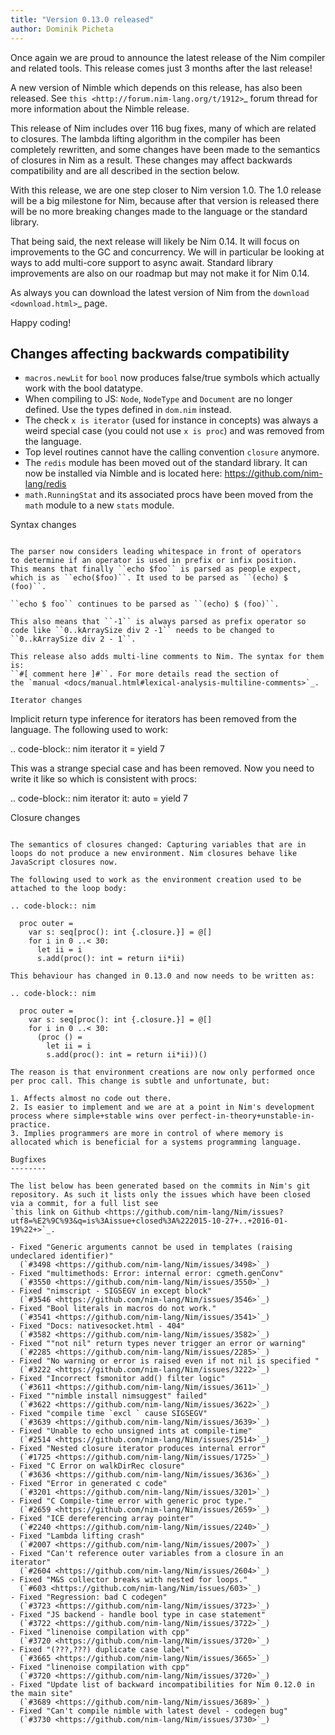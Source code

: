```yaml
---
title: "Version 0.13.0 released"
author: Dominik Picheta
---
```


Once again we are proud to announce the latest release of the Nim compiler
and related tools. This release comes just 3 months after the last
release!

A new version of Nimble which depends on this release, has also been
released. See `this <http://forum.nim-lang.org/t/1912>`_ forum thread for
more information about the Nimble release.

This release of Nim includes over 116 bug fixes, many of which are related
to closures. The lambda lifting algorithm in the compiler has been completely
rewritten, and some changes have been made to the semantics of closures in
Nim as a result. These changes may affect backwards compatibility and are all
described in the section below.

With this release, we are one step closer to Nim version 1.0.
The 1.0 release will be a big milestone for Nim, because after that version
is released there will be no more breaking changes made to the language
or the standard library.

That being said, the next release will likely be Nim 0.14. It will focus on
improvements to the GC and concurrency. We will in particular be looking at
ways to add multi-core support to async await. Standard library improvements
are also on our roadmap but may not make it for Nim 0.14.

As always you can download the latest version of Nim from the
`download <download.html>`_ page.

Happy coding!

Changes affecting backwards compatibility
-----------------------------------------

- ``macros.newLit`` for ``bool`` now produces false/true symbols which
  actually work with the bool datatype.
- When compiling to JS: ``Node``, ``NodeType`` and ``Document`` are no longer
  defined. Use the types defined in ``dom.nim`` instead.
- The check ``x is iterator`` (used for instance in concepts) was always a
  weird special case (you could not use ``x is proc``) and was removed from
  the language.
- Top level routines cannot have the calling convention ``closure``
  anymore.
- The ``redis`` module has been moved out of the standard library. It can
  now be installed via Nimble and is located here:
  https://github.com/nim-lang/redis
- ``math.RunningStat`` and its associated procs have been moved from
  the ``math`` module to a new ``stats`` module.


Syntax changes
~~~~~~~~~~~~~~

The parser now considers leading whitespace in front of operators
to determine if an operator is used in prefix or infix position.
This means that finally ``echo $foo`` is parsed as people expect,
which is as ``echo($foo)``. It used to be parsed as ``(echo) $ (foo)``.

``echo $ foo`` continues to be parsed as ``(echo) $ (foo)``.

This also means that ``-1`` is always parsed as prefix operator so
code like ``0..kArraySize div 2 -1`` needs to be changed to
``0..kArraySize div 2 - 1``.

This release also adds multi-line comments to Nim. The syntax for them is:
``#[ comment here ]#``. For more details read the section of
the `manual <docs/manual.html#lexical-analysis-multiline-comments>`_.

Iterator changes
~~~~~~~~~~~~~~~~

Implicit return type inference for iterators has been removed from the language. The following used to work:

.. code-block:: nim
  iterator it =
    yield 7

This was a strange special case and has been removed. Now you need to write it like so which is consistent with procs:

.. code-block:: nim
  iterator it: auto =
    yield 7


Closure changes
~~~~~~~~~~~~~~~

The semantics of closures changed: Capturing variables that are in loops do not produce a new environment. Nim closures behave like JavaScript closures now.

The following used to work as the environment creation used to be attached to the loop body:

.. code-block:: nim

  proc outer =
    var s: seq[proc(): int {.closure.}] = @[]
    for i in 0 ..< 30:
      let ii = i
      s.add(proc(): int = return ii*ii)

This behaviour has changed in 0.13.0 and now needs to be written as:

.. code-block:: nim

  proc outer =
    var s: seq[proc(): int {.closure.}] = @[]
    for i in 0 ..< 30:
      (proc () =
        let ii = i
        s.add(proc(): int = return ii*ii))()

The reason is that environment creations are now only performed once
per proc call. This change is subtle and unfortunate, but:

1. Affects almost no code out there.
2. Is easier to implement and we are at a point in Nim's development process where simple+stable wins over perfect-in-theory+unstable-in-practice.
3. Implies programmers are more in control of where memory is allocated which is beneficial for a systems programming language.

Bugfixes
--------

The list below has been generated based on the commits in Nim's git
repository. As such it lists only the issues which have been closed
via a commit, for a full list see
`this link on Github <https://github.com/nim-lang/Nim/issues?utf8=%E2%9C%93&q=is%3Aissue+closed%3A%222015-10-27+..+2016-01-19%22+>`_.

- Fixed "Generic arguments cannot be used in templates (raising undeclared identifier)"
  (`#3498 <https://github.com/nim-lang/Nim/issues/3498>`_)
- Fixed "multimethods: Error: internal error: cgmeth.genConv"
  (`#3550 <https://github.com/nim-lang/Nim/issues/3550>`_)
- Fixed "nimscript - SIGSEGV in except block"
  (`#3546 <https://github.com/nim-lang/Nim/issues/3546>`_)
- Fixed "Bool literals in macros do not work."
  (`#3541 <https://github.com/nim-lang/Nim/issues/3541>`_)
- Fixed "Docs: nativesocket.html - 404"
  (`#3582 <https://github.com/nim-lang/Nim/issues/3582>`_)
- Fixed ""not nil" return types never trigger an error or warning"
  (`#2285 <https://github.com/nim-lang/Nim/issues/2285>`_)
- Fixed "No warning or error is raised even if not nil is specified "
  (`#3222 <https://github.com/nim-lang/Nim/issues/3222>`_)
- Fixed "Incorrect fsmonitor add() filter logic"
  (`#3611 <https://github.com/nim-lang/Nim/issues/3611>`_)
- Fixed ""nimble install nimsuggest" failed"
  (`#3622 <https://github.com/nim-lang/Nim/issues/3622>`_)
- Fixed "compile time `excl ` cause SIGSEGV"
  (`#3639 <https://github.com/nim-lang/Nim/issues/3639>`_)
- Fixed "Unable to echo unsigned ints at compile-time"
  (`#2514 <https://github.com/nim-lang/Nim/issues/2514>`_)
- Fixed "Nested closure iterator produces internal error"
  (`#1725 <https://github.com/nim-lang/Nim/issues/1725>`_)
- Fixed "C Error on walkDirRec closure"
  (`#3636 <https://github.com/nim-lang/Nim/issues/3636>`_)
- Fixed "Error in generated c code"
  (`#3201 <https://github.com/nim-lang/Nim/issues/3201>`_)
- Fixed "C Compile-time error with generic proc type."
  (`#2659 <https://github.com/nim-lang/Nim/issues/2659>`_)
- Fixed "ICE dereferencing array pointer"
  (`#2240 <https://github.com/nim-lang/Nim/issues/2240>`_)
- Fixed "Lambda lifting crash"
  (`#2007 <https://github.com/nim-lang/Nim/issues/2007>`_)
- Fixed "Can't reference outer variables from a closure in an iterator"
  (`#2604 <https://github.com/nim-lang/Nim/issues/2604>`_)
- Fixed "M&S collector breaks with nested for loops."
  (`#603 <https://github.com/nim-lang/Nim/issues/603>`_)
- Fixed "Regression: bad C codegen"
  (`#3723 <https://github.com/nim-lang/Nim/issues/3723>`_)
- Fixed "JS backend - handle bool type in case statement"
  (`#3722 <https://github.com/nim-lang/Nim/issues/3722>`_)
- Fixed "linenoise compilation with cpp"
  (`#3720 <https://github.com/nim-lang/Nim/issues/3720>`_)
- Fixed "(???,???) duplicate case label"
  (`#3665 <https://github.com/nim-lang/Nim/issues/3665>`_)
- Fixed "linenoise compilation with cpp"
  (`#3720 <https://github.com/nim-lang/Nim/issues/3720>`_)
- Fixed "Update list of backward incompatibilities for Nim 0.12.0 in the main site"
  (`#3689 <https://github.com/nim-lang/Nim/issues/3689>`_)
- Fixed "Can't compile nimble with latest devel - codegen bug"
  (`#3730 <https://github.com/nim-lang/Nim/issues/3730>`_)

